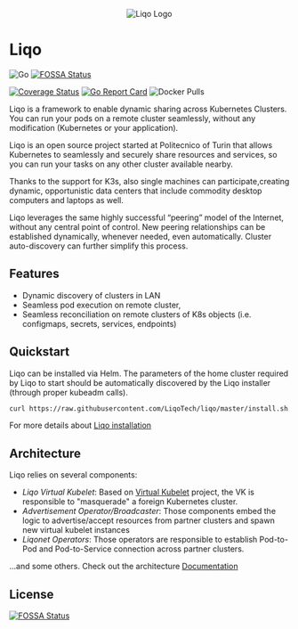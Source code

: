 <p align="center">
<img alt="Liqo Logo" src="https://doc.liqo.io/images/logo-liqo-blue.svg" />
</p>

# Liqo

![Go](https://github.com/liqoTech/liqo/workflows/Go/badge.svg) [![FOSSA Status](https://app.fossa.com/api/projects/git%2Bgithub.com%2FLiqoTech%2Fliqo.svg?type=shield)](https://app.fossa.com/projects/git%2Bgithub.com%2FLiqoTech%2Fliqo?ref=badge_shield)

[![Coverage Status](https://coveralls.io/repos/github/LiqoTech/liqo/badge.svg?branch=master)](https://coveralls.io/github/LiqoTech/liqo?branch=master)
[![Go Report Card](https://goreportcard.com/badge/github.com/LiqoTech/liqo)](https://goreportcard.com/report/github.com/LiqoTech/liqo)
![Docker Pulls](https://img.shields.io/docker/pulls/liqo/virtual-kubelet?label=Liqo%20vkubelet%20pulls)

Liqo is a framework to enable dynamic sharing across Kubernetes Clusters. You can run your pods on a remote cluster
seamlessly, without any modification (Kubernetes or your application). 

Liqo is an open source project started at Politecnico of Turin that allows Kubernetes to seamlessly and securely share resources and services, so you can run your tasks on any other cluster available nearby.

Thanks to the support for K3s, also single machines can participate,creating dynamic, opportunistic data centers that include commodity desktop computers and laptops as well.

Liqo leverages the same highly successful “peering” model of the Internet, without any central point of control. New peering relationships can be established dynamically, whenever needed, even automatically. Cluster auto-discovery can further simplify this process.

## Features

* Dynamic discovery of clusters in LAN
* Seamless pod execution on remote cluster,
* Seamless reconciliation on remote clusters of K8s objects (i.e. configmaps, secrets, services, endpoints)

## Quickstart

Liqo can be installed via Helm.
The parameters of the home cluster required by Liqo to start should be automatically discovered by the Liqo installer 
(through proper kubeadm calls).

```bash
curl https://raw.githubusercontent.com/LiqoTech/liqo/master/install.sh | bash
```

For more details about [Liqo installation](doc.liqo.io/user/install)

## Architecture

Liqo relies on several components:

* *Liqo Virtual Kubelet*: Based on [Virtual Kubelet](https://github.com/virtual-kubelet/virtual-kubelet) project, the VK
 is responsible to "masquerade" a foreign Kubernetes cluster.
* *Advertisement Operator/Broadcaster*: Those components embed the logic to advertise/accept resources from partner
 clusters and spawn new virtual kubelet instances
* *Liqonet Operators*: Those operators are responsible to establish Pod-to-Pod and Pod-to-Service connection across 
partner clusters.

...and some others. Check out the architecture [Documentation](https://doc.liqo.io/architecture/)



## License
[![FOSSA Status](https://app.fossa.com/api/projects/git%2Bgithub.com%2FLiqoTech%2Fliqo.svg?type=large)](https://app.fossa.com/projects/git%2Bgithub.com%2FLiqoTech%2Fliqo?ref=badge_large)